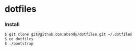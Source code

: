 # dotfiles

### Install

```sh
$ git clone git@github.com:abendy/dotfiles.git ~/.dotfiles
$ cd dotfiles
$ ./bootstrap
```

